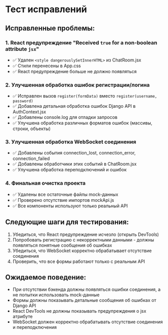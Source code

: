# Тест исправлений

## Исправленные проблемы:

### 1. React предупреждение "Received `true` for a non-boolean attribute `jsx`"
- ✅ Удален `<style dangerouslySetInnerHTML>` из ChatRoom.jsx
- ✅ Стили перенесены в App.css
- ✅ React предупреждение больше не должно появляться

### 2. Улучшенная обработка ошибок регистрации/логина
- ✅ Исправлен вызов `register(formData)` вместо `register(username, password)`
- ✅ Добавлена детальная обработка ошибок Django API в AuthContext.jsx
- ✅ Добавлены console.log для отладки запросов
- ✅ Улучшена обработка различных форматов ошибок (массивы, строки, объекты)

### 3. Улучшенная обработка WebSocket соединения
- ✅ Добавлены события connection_lost, connection_error, connection_failed
- ✅ Добавлены обработчики этих событий в ChatRoom.jsx
- ✅ Улучшена обработка переподключений и ошибок

### 4. Финальная очистка проекта
- ✅ Удалены все остаточные файлы mock-данных
- ✅ Проверено отсутствие импортов mockApi.js
- ✅ Все компоненты используют только реальный API

## Следующие шаги для тестирования:

1. Убедиться, что React предупреждение исчезло (открыть DevTools)
2. Попробовать регистрацию с некорректными данными - должны появляться понятные сообщения об ошибках
3. Убедиться, что WebSocket корректно обрабатывает отсутствие соединения
4. Проверить, что все формы работают только с реальным API

## Ожидаемое поведение:

- При отсутствии бэкенда должны появляться ошибки соединения, а не попытки использовать mock-данные
- Формы должны показывать детальные сообщения об ошибках от Django API
- React DevTools не должны показывать предупреждения о jsx атрибуте
- WebSocket должен корректно обрабатывать отсутствие соединения и переподключения
